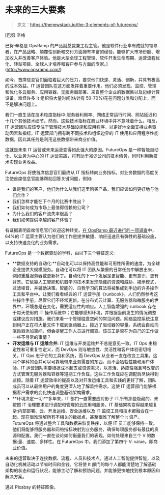 # 未来的三大要素

> 原文：<https://thenewstack.io/the-3-elements-of-futureops/>

[](http://www.opsramp.com/)

 [巴努·辛格

巴努·辛格是 OpsRamp 的产品副总裁兼工程主管。他是软件行业卓有成就的领导者，在产品战略、颠覆性创新和交付方面拥有丰富的经验，能够扩大市场份额、增加收入并改善客户体验。他是大型全球工程管理、软件开发生命周期、运营流程优化、转型项目、全球人才培养和客户参与方面的专家。](http://www.opsramp.com/) [](http://www.opsramp.com/)

如今，首席信息官们面临着巨大的压力，要求他们快速、灵活、创新，并具有极高的成本效益。IT 运营团队在这方面发挥着重要作用。他们必须发现、监控、管理和优化多云服务、应用容器、无服务器部署、来自整个企业的数据集以及边缘计算设备。难怪许多 It 组织将大量时间(估计有 50-70%)花在问题分类和分配上，而不是解决问题上。

我们一直生活在技术粒度指标中:服务器利用率、网络正常运行时间、网站延迟和十几个其他技术细节。然而，这些技术指标在商业环境中并不意味着什么。相反，IT 运营团队应该专注于管理技术基础设施和应用程序，以更好地全面支持业务驱动因素和指标。IT 运营部门拥有跨不同技术和组织边界的 IT 使用和应用程序性能数据，因此其任务是利用这些数据带来商业价值。

这就是未来 IT 运营或未来运营变得如此强大的原因。FutureOps 是一种智能自动化、以业务为中心的 IT 运营实践，将有助于减少公司的技术债务，同时利用新技术实现业务收益。

FutureOps 将使首席信息官们最终从 IT 指标转向业务指标。对业务数据的高度关注使首席信息官能够帮助回答关键问题，例如:

*   谁是我们的客户，他们为什么从我们这里购买产品，我们应该如何更好地与他们合作？
*   我们怎样才能在下个月的比赛中胜出？
*   我们如何成为市场上最值得信赖的公司？
*   为什么我们的客户流失率很高？
*   我们如何提供卓越的客户体验？

有证据表明首席信息官们欢迎这种转变。[在 OpsRamp 最近进行的一项调查](https://info.opsramp.com/modern-it-operations)中，64%的 IT 运营主管认为他们的工作是提供敏捷、响应迅速且有弹性的基础设施，以支持快速变化的业务需求。

FutureOps 是一个数据驱动的学科，由以下三个特征定义:

*   **数据支持的自动化:**自动化可以以保持高性能和可用性所需的速度，为全球企业提供大规模服务。自动化可以将 IT 团队从繁重的日常任务中解放出来，例如重启服务器或更新补丁。自动化的下一个发展是更智能、更有意识、更有背景。它依靠人工智能和机器学习技术来发现隐藏的资源和威胁，揭示模式，过滤噪音，并辅助决策。智能的、自我学习的算法将被集成到手边的许多操作工具和平台中。让我们看看经典的 IT 运营手册《runbook》。人们仍然参考这些操作手册，尽管它们不经常更新。在分布式云计算、无服务器和微服务的世界中，环境总是在变化，需要适应性的响应。人工智能增强的 runbook 存在于每天使用的 IT 操作系统中；它能够感知环境，并根据当前发生的情况调整或建议应对措施。我们来看一个管理磁盘空间的常见问题。网络监控系统注意到用户正在将大量文件下载到驱动器上，接近了驱动器的容量。系统会自动向驱动器添加空间，但会提醒工作人员进行调查。该员工是否在为自己的工作做一些不寻常的事情？
*   **开发运维与 IT 运维合并:** IT 运维与开发运维并不总是意见一致。IT Ops 由稳定性和可重复性定义，而 DevOps 则与敏捷性、灵活性和客户体验密切相关。IT Ops 忠于它的工具和系统，而 DevOps 从业者一直在改变工具集。这两个学科的合并可以可靠地带来业务需要的东西，而不会牺牲性能和用户体验。IT 运营团队需要根据成本超支或资源需求，以灵活、适应性强且可改变的方式管理无服务器和容器等短期工作负载。这些工作负载应在调配后尽快得到监控。随着 IT 运营效率的提高以及对开发运维工具和实践的更好了解，团队成员可以从最终用户的角度更深入地了解监控需求。这使 IT 运营部门能够根据客户需求的变化快速调整基础架构需求。
*   **环境决定一切:**多年来，IT 部门一直需要应对影子 IT:所有那些隐藏的、未按照 IT 治理要求进行调配和管理的云应用和服务。IT 基础架构变得越来越复杂:内部部署、云、开发运维、安全运维以及 IT 监控工具和技术都融合在一起。现在很难理解所有不相关的数据点，甚至很难了解整个 it 资产。FutureOps 将通过整合工具和数据来恢复秩序，以便 IT 员工能够保持一致。他们将能够将服务器和网络指标映射到业务服务，确保每项服务都有最佳的资源和配置。我们一直在谈论如何衡量我们的表现，如何处理来自三个 V 的数据:量、速度、多样性。在 FutureOps 中，我们添加了第四个 V: value，即商业价值。

未来的运营取决于连接数据、流程、人员和技术点，通过人工智能提供智能，以及自动化机械活动以节省时间和金钱。它将使 It 部门的每个人都能清楚地了解基础架构的状态和运行状况，能够主动了解和预防问题，并能够更快地找到根本原因和解决方案。

通过 Pixabay 的特征图像。

<svg xmlns:xlink="http://www.w3.org/1999/xlink" viewBox="0 0 68 31" version="1.1"><title>Group</title> <desc>Created with Sketch.</desc></svg>